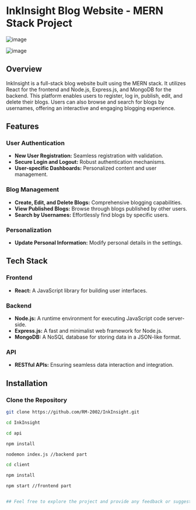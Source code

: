 # InkInsight Blog Website - MERN Stack Project

![image](https://github.com/RM-2002/InkInsight/assets/89720737/2e8247ba-4960-4ee8-8b91-18c407d16820)

![image](https://github.com/RM-2002/InkInsight/assets/89720737/3f580ab8-9da6-4f04-886b-d743a65d0cb0)


## Overview

InkInsight is a full-stack blog website built using the MERN stack. It utilizes React for the frontend and Node.js, Express.js, and MongoDB for the backend. This platform enables users to register, log in, publish, edit, and delete their blogs. Users can also browse and search for blogs by usernames, offering an interactive and engaging blogging experience.

## Features

### User Authentication
- **New User Registration:** Seamless registration with validation.
- **Secure Login and Logout:** Robust authentication mechanisms.
- **User-specific Dashboards:** Personalized content and user management.

### Blog Management
- **Create, Edit, and Delete Blogs:** Comprehensive blogging capabilities.
- **View Published Blogs:** Browse through blogs published by other users.
- **Search by Usernames:** Effortlessly find blogs by specific users.

### Personalization
- **Update Personal Information:** Modify personal details in the settings.

## Tech Stack

### Frontend
- **React:** A JavaScript library for building user interfaces.

### Backend
- **Node.js:** A runtime environment for executing JavaScript code server-side.
- **Express.js:** A fast and minimalist web framework for Node.js.
- **MongoDB:** A NoSQL database for storing data in a JSON-like format.

### API
- **RESTful APIs:** Ensuring seamless data interaction and integration.

## Installation

### Clone the Repository

```bash
git clone https://github.com/RM-2002/InkInsight.git

cd InkInsight

cd api

npm install

nodemon index.js //backend part

cd client

npm install

npm start //frontend part


## Feel free to explore the project and provide any feedback or suggestions!



